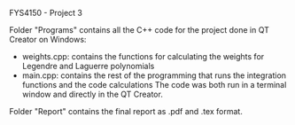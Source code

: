 FYS4150 - Project 3

Folder "Programs" contains all the C++ code for the project done in QT Creator on Windows:
- weights.cpp: contains the functions for calculating the weights for Legendre and Laguerre polynomials
- main.cpp: contains the rest of the programming that runs the integration functions and the code calculations
The code was both run in a terminal window and directly in the QT Creator.

Folder "Report" contains the final report as .pdf and .tex format.

